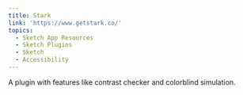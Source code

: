 ```yaml
---
title: Stark
link: 'https://www.getstark.co/'
topics:
  - Sketch App Resources
  - Sketch Plugins
  - Sketch
  - Accessibility
---
```

A plugin with features like contrast checker and colorblind simulation.

